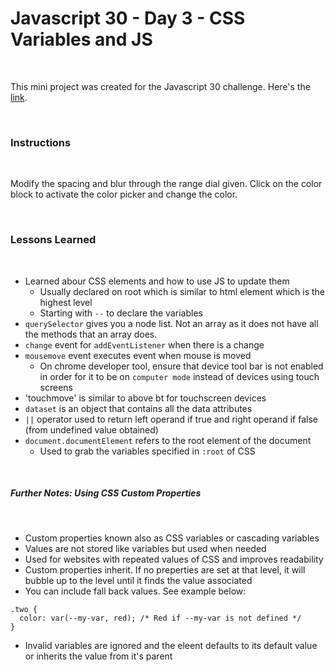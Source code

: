 # Javascript 30 - Day 3 - CSS Variables and JS
&nbsp;

This mini project was created for the Javascript 30 challenge. Here's the [link].

[link]: https://bryanwzc.github.io/day3-js30/

&nbsp;
### Instructions
&nbsp;

Modify the spacing and blur through the range dial given. Click on the color block to activate the color picker and change the color.

&nbsp;
### Lessons Learned
&nbsp;

- Learned abour CSS elements and how to use JS to update them
  - Usually declared on root which is similar to html element which is the highest level
  - Starting with `--` to declare the variables
- `querySelector` gives you a node list. Not an array as it does not have all the methods that an array does.
- `change` event for `addEventListener` when there is a change
- `mousemove` event executes event when mouse is moved
  - On chrome developer tool, ensure that device tool bar is not enabled in order for it to be on `computer mode` instead of devices using touch screens
- 'touchmove' is similar to above bt for touchscreen devices
- `dataset` is an object that contains all the data attributes
- `||` operator used to return left operand if true and right operand if false (from undefined value obtained)
- `document.documentElement` refers to the root element of the document
  - Used to grab the variables specified in `:root` of CSS

&nbsp;
##### Further Notes: Using CSS Custom Properties
&nbsp;

- Custom properties known also as CSS variables or cascading variables
- Values are not stored like variables but used when needed
- Used for websites with repeated values of CSS and improves readability 
- Custom properties inherit. If no preperties are set at that level, it will bubble up to the level until it finds the value associated
- You can include fall back values. See example below:

```
.two {
  color: var(--my-var, red); /* Red if --my-var is not defined */
}
```

- Invalid variables are ignored and the eleent defaults to its default value or inherits the value from it's parent


